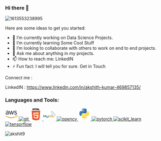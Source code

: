 ### Hi there 👋
![1613553238995](https://user-images.githubusercontent.com/40689141/117109546-7427ba80-ada2-11eb-9a16-4660cc7967df.jpg)


Here are some ideas to get you started:

- 🔭 I’m currently working on Data Science Projects.
- 🌱 I’m currently learning Some Cool Stuff
- 👯 I’m looking to collaborate with others to work on end to end projects.
- 💬 Ask me about anything in my projects.
- 📫 How to reach me: LinkedIN
- ⚡ Fun fact: I will tell you for sure. Get in Touch

Connect me :

LinkedIN : https://www.linkedin.com/in/akshith-kumar-469857135/


<h3 align="left">Languages and Tools:</h3>
<p align="left"> <a href="https://aws.amazon.com" target="_blank"> <img src="https://raw.githubusercontent.com/devicons/devicon/master/icons/amazonwebservices/amazonwebservices-original-wordmark.svg" alt="aws" width="40" height="40"/> </a> <a href="https://git-scm.com/" target="_blank"> <img src="https://www.vectorlogo.zone/logos/git-scm/git-scm-icon.svg" alt="git" width="40" height="40"/> </a> <a href="https://www.w3.org/html/" target="_blank"> <img src="https://raw.githubusercontent.com/devicons/devicon/master/icons/html5/html5-original-wordmark.svg" alt="html5" width="40" height="40"/> </a> <a href="https://www.mysql.com/" target="_blank"> <img src="https://raw.githubusercontent.com/devicons/devicon/master/icons/mysql/mysql-original-wordmark.svg" alt="mysql" width="40" height="40"/> </a> <a href="https://opencv.org/" target="_blank"> <img src="https://www.vectorlogo.zone/logos/opencv/opencv-icon.svg" alt="opencv" width="40" height="40"/> </a> <a href="https://www.python.org" target="_blank"> <img src="https://raw.githubusercontent.com/devicons/devicon/master/icons/python/python-original.svg" alt="python" width="40" height="40"/> </a> <a href="https://pytorch.org/" target="_blank"> <img src="https://www.vectorlogo.zone/logos/pytorch/pytorch-icon.svg" alt="pytorch" width="40" height="40"/> </a> <a href="https://scikit-learn.org/" target="_blank"> <img src="https://upload.wikimedia.org/wikipedia/commons/0/05/Scikit_learn_logo_small.svg" alt="scikit_learn" width="40" height="40"/> </a> <a href="https://www.tensorflow.org" target="_blank"> <img src="https://www.vectorlogo.zone/logos/tensorflow/tensorflow-icon.svg" alt="tensorflow" width="40" height="40"/> </a> </p> 

<p><img align="left" src="https://github-readme-stats.vercel.app/api/top-langs?username=akshit9&show_icons=true&locale=en&layout=compact" alt="akshit9" /></p> 







